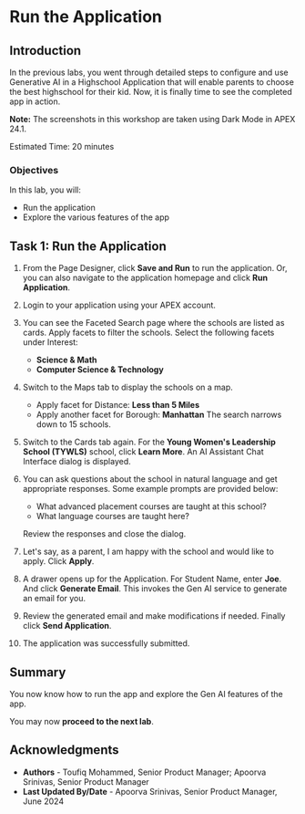 # Run the Application

## Introduction

In the previous labs, you went through detailed steps to configure and use Generative AI in a Highschool Application that will enable parents to choose the best highschool for their kid. Now, it is finally time to see the completed app in action.

**Note:** The screenshots in this workshop are taken using Dark Mode in APEX 24.1.

Estimated Time: 20 minutes

<!-- Watch the video below for a quick walk-through of the lab.
[Create an APEX App](videohub:1_a6bi2e62) -->

### Objectives

In this lab, you will:
- Run the application
- Explore the various features of the app

## Task 1: Run the Application

1. From the Page Designer, click **Save and Run** to run the application. Or, you can also navigate to the application homepage and click **Run Application**.

2. Login to your application using your APEX account.

3. You can see the Faceted Search page where the schools are listed as cards. Apply facets to filter the schools. Select the following facets under Interest:
    - **Science & Math**
    - **Computer Science & Technology**

4. Switch to the Maps tab to display the schools on a map. 
    - Apply facet for Distance: **Less than 5 Miles**
    - Apply another facet for Borough: **Manhattan**
    The search narrows down to 15 schools.


5. Switch to the Cards tab again. For the **Young Women's Leadership School (TYWLS)** school, click **Learn More**. An AI Assistant Chat Interface dialog is displayed.


6. You can ask questions about the school in natural language and get appropriate responses. Some example prompts are provided below:
    - What advanced placement courses are taught at this school? 
    - What language courses are taught here?

    Review the responses and close the dialog.
    

7. Let's say, as a parent, I am happy with the school and would like to apply. Click **Apply**.

8. A drawer opens up for the Application. For Student Name, enter **Joe**. And click **Generate Email**. This invokes the Gen AI service to generate an email for you.


9. Review the generated email and make modifications if needed. Finally click **Send Application**.
    
10. The application was successfully submitted.


## Summary

You now know how to run the app and explore the Gen AI features of the app. 

You may now **proceed to the next lab**.   

## Acknowledgments

 - **Authors** - Toufiq Mohammed, Senior Product Manager; Apoorva Srinivas, Senior Product Manager
 - **Last Updated By/Date** - Apoorva Srinivas, Senior Product Manager, June 2024




